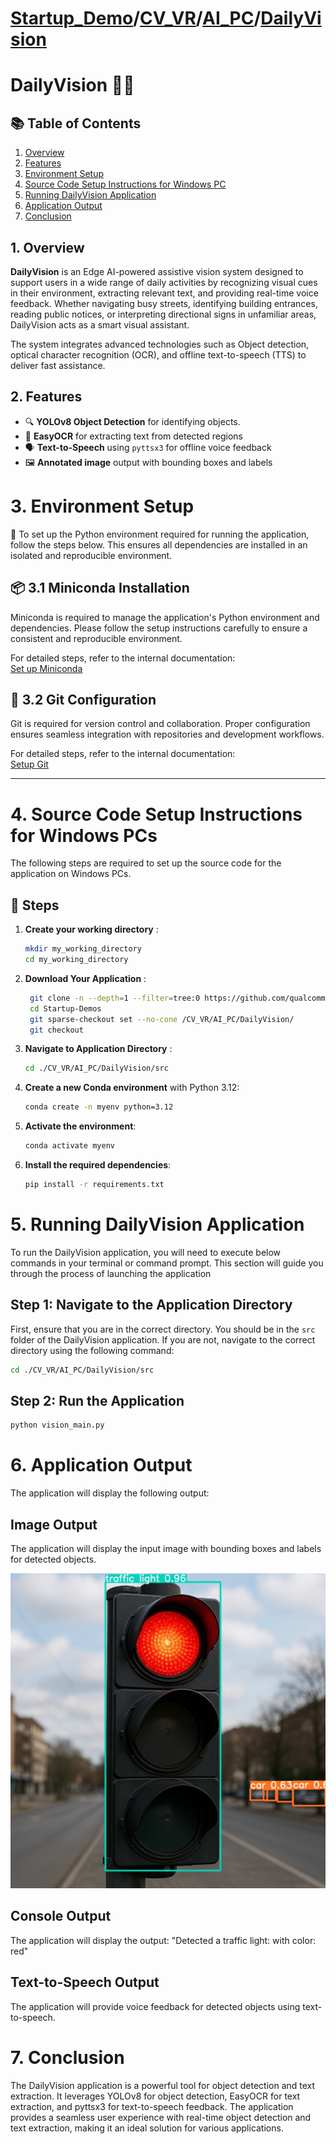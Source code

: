 
# [Startup_Demo](../../../)/[CV_VR](../../)/[AI_PC](../)/[DailyVision](./)

# DailyVision 🚦🧠

## 📚 Table of Contents
1. [Overview](#1-overview)
2. [Features](#2-features)
3. [Environment Setup](#3-Environment-Setup)
4. [Source Code Setup Instructions for Windows PC](#4-Source-Code-Setup-Instructions-for-Windows-PCs)
5. [Running DailyVision Application](#5-Running-DailyVision-Application)
6. [Application Output](#6-Application-Outputn)
7. [Conclusion](#7-Conclusion)

## 1. Overview

**DailyVision** is an Edge AI-powered assistive vision system designed to support users in a wide range of daily activities by recognizing visual cues in their environment, extracting relevant text, and providing real-time voice feedback. Whether navigating busy streets, identifying building entrances, reading public notices, or interpreting directional signs in unfamiliar areas, DailyVision acts as a smart visual assistant.

The system integrates advanced technologies such as Object detection, optical character recognition (OCR), and offline text-to-speech (TTS) to deliver fast assistance.


## 2. Features
- 🔍 **YOLOv8 Object Detection** for identifying objects.
- 🧾 **EasyOCR** for extracting text from detected regions  
- 🗣️ **Text-to-Speech** using `pyttsx3` for offline voice feedback  
- 🖼️ **Annotated image** output with bounding boxes and labels  

# 3. Environment Setup

🧪 To set up the Python environment required for running the application, follow the steps below. This ensures all dependencies are installed in an isolated and reproducible environment.

## 📦 3.1 Miniconda Installation

Miniconda is required to manage the application's Python environment and dependencies. Please follow the setup instructions carefully to ensure a consistent and reproducible environment.

For detailed steps, refer to the internal documentation:  
[Set up Miniconda]( ../../../Hardware/Tools.md#miniconda-setup)

## 🔧 3.2 Git Configuration

Git is required for version control and collaboration. Proper configuration ensures seamless integration with repositories and development workflows.

For detailed steps, refer to the internal documentation:  
[Setup Git]( ../../../Hardware/Tools.md#git-setup)

---

# 4. Source Code Setup Instructions for Windows PCs

The following steps are required to set up the source code for the application on Windows PCs.


## 🔧 Steps

1. **Create your working directory** :
   ```bash
   mkdir my_working_directory
   cd my_working_directory
   ```

2. **Download Your Application** :
   ```bash
    git clone -n --depth=1 --filter=tree:0 https://github.com/qualcomm/Startup-Demos.git
    cd Startup-Demos
    git sparse-checkout set --no-cone /CV_VR/AI_PC/DailyVision/
    git checkout
   ```
   
3. **Navigate to Application Directory** :
   ```bash
   cd ./CV_VR/AI_PC/DailyVision/src
   ```

4. **Create a new Conda environment** with Python 3.12:
   ```bash
   conda create -n myenv python=3.12
   ```

5. **Activate the environment**:
   ```bash
   conda activate myenv
   ```

6. **Install the required dependencies**:
   ```bash
   pip install -r requirements.txt
   ```

# 5. Running DailyVision Application

To run the DailyVision application, you will need to execute below commands in your terminal or command prompt. This section will guide you through the process of launching the application 

## Step 1: Navigate to the Application Directory
First, ensure that you are in the correct directory. You should be in the `src` folder of the DailyVision application. If you are not, navigate to the correct directory using the following command:

```bash
cd ./CV_VR/AI_PC/DailyVision/src
```
## Step 2: Run the Application
```bash
python vision_main.py
```

# 6. Application Output

The application will display the following output:

## Image Output
The application will display the input image with bounding boxes and labels for detected objects.

![N|Solid](./images/demo_image.jpg)

## Console Output
The application will display the output: "Detected a traffic light: with color: red"

## Text-to-Speech Output

The application will provide voice feedback for detected objects using text-to-speech.

# 7. Conclusion

The DailyVision application is a powerful tool for object detection and text extraction. It leverages YOLOv8 for object detection, EasyOCR for text extraction, and pyttsx3 for text-to-speech feedback. The application provides a seamless user experience with real-time object detection and text extraction, making it an ideal solution for various applications.
